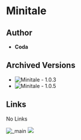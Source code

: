 <detail>

# Minitale 
  
>
  
## Author 
- **Coda** 

## Archived Versions 
- ![Minitale - 1.0.3]() 
- ![Minitale - 1.0.5]()


## Links
 No Links 

![_main](https://github.com/FurnishedChunk/Minicraft-Mod-Archives/tree/master/readme_shot/minitale_main.png)
![](https://github.com/FurnishedChunk/Minicraft-Mod-Archives/tree/master/readme_shot/minitale.png)
</detail>
<p>

<detail>